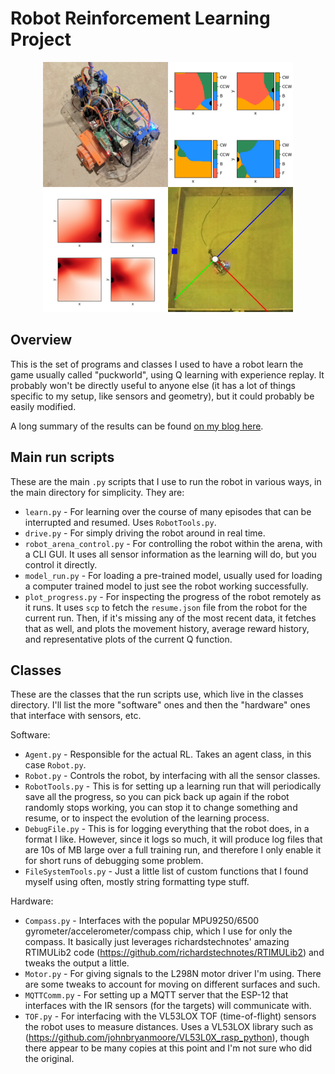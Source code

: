 
Robot Reinforcement Learning Project
=========================================

<p align="center">
  <img width="400" height="400" src="https://github.com/declanoller/robot_car/blob/master/other/robo_blog_cover.png">
</p>

Overview
-----------------------

This is the set of programs and classes I used to have a robot learn the game usually called "puckworld", using Q learning with experience replay. It probably won't be directly useful to anyone else (it has a lot of things specific to my setup, like sensors and geometry), but it could probably be easily modified.

A long summary of the results can be found [on my blog here](https://www.declanoller.com/2019/03/27/training-a-real-robot-to-play-puckworld-with-reinforcement-learning/).



Main run scripts
--------------------

These are the main `.py` scripts that I use to run the robot in various ways, in the main directory for simplicity. They are:

* `learn.py` - For learning over the course of many episodes that can be interrupted and resumed. Uses `RobotTools.py`.
* `drive.py` - For simply driving the robot around in real time.
* `robot_arena_control.py` - For controlling the robot within the arena, with a CLI GUI. It uses all sensor information as the learning will do, but you control it directly.
* `model_run.py` - For loading a pre-trained model, usually used for loading a computer trained model to just see the robot working successfully.
* `plot_progress.py` - For inspecting the progress of the robot remotely as it runs. It uses `scp` to fetch the `resume.json` file from the robot for the current run. Then, if it's missing any of the most recent data, it fetches that as well, and plots the movement history, average reward history, and representative plots of the current Q function.



Classes
-----------------------

These are the classes that the run scripts use, which live in the classes directory. I'll list the more "software" ones and then the "hardware" ones that interface with sensors, etc.

Software:

* `Agent.py` - Responsible for the actual RL. Takes an agent class, in this case `Robot.py`.
* `Robot.py` - Controls the robot, by interfacing with all the sensor classes.
* `RobotTools.py` - This is for setting up a learning run that will periodically save all the progress, so you can pick back up again if the robot randomly stops working, you can stop it to change something and resume, or to inspect the evolution of the learning process.
* `DebugFile.py` - This is for logging everything that the robot does, in a format I like. However, since it logs so much, it will produce log files that are 10s of MB large over a full training run, and therefore I only enable it for short runs of debugging some problem.
* `FileSystemTools.py` - Just a little list of custom functions that I found myself using often, mostly string formatting type stuff.

Hardware:

* `Compass.py` - Interfaces with the popular MPU9250/6500 gyrometer/accelerometer/compass chip, which I use for only the compass. It basically just leverages richardstechnotes' amazing RTIMULib2 code (https://github.com/richardstechnotes/RTIMULib2) and tweaks the output a little.
* `Motor.py` - For giving signals to the L298N motor driver I'm using. There are some tweaks to account for moving on different surfaces and such.
* `MQTTComm.py` - For setting up a MQTT server that the ESP-12 that interfaces with the IR sensors (for the targets) will communicate with.
* `TOF.py` - For interfacing with the VL53LOX TOF (time-of-flight) sensors the robot uses to measure distances. Uses a VL53LOX library such as (https://github.com/johnbryanmoore/VL53L0X_rasp_python), though there appear to be many copies at this point and I'm not sure who did the original.



















#
